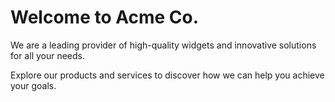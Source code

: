 # Welcome to Acme Co.

We are a leading provider of high-quality widgets and innovative solutions for all your needs.

Explore our products and services to discover how we can help you achieve your goals.
